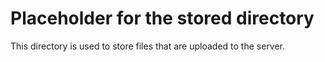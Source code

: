 # Placeholder for the stored directory

This directory is used to store files that are uploaded to the server.

